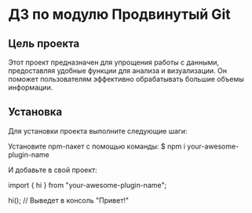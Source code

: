 # ДЗ по модулю Продвинутый Git
## Цель проекта
Этот проект предназначен для упрощения работы с данными, предоставляя удобные функции для анализа и визуализации. Он поможет пользователям эффективно обрабатывать большие объемы информации.
## Установка
Для установки проекта выполните следующие шаги:

Установите npm-пакет с помощью команды:
$ npm i your-awesome-plugin-name

И добавьте в свой проект:

import { hi } from "your-awesome-plugin-name";

hi(); // Выведет в консоль "Привет!"
